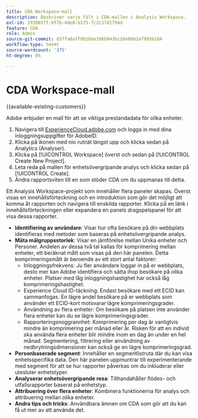 ```yaml
---
title: CDA Workspace-mall
description: Beskriver varje fält i CDA-mallen i Analysis Workspace.
exl-id: 293001ff-bf7b-4de8-b175-7c2c17d1794d
feature: CDA
role: Admin
source-git-commit: d37fa0aff0b1bbe196b943bc26e86b1e79936184
workflow-type: tm+mt
source-wordcount: '375'
ht-degree: 0%

---
```


# CDA Workspace-mall

{{available-existing-customers}}

Adobe erbjuder en mall för att se viktiga prestandadata för olika enheter.

1. Navigera till [ExperienceCloud.adobe.com](https://experiencecloud.adobe.com) och logga in med dina inloggningsuppgifter för AdobeID.
1. Klicka på ikonen med nio rutnät längst upp och klicka sedan på Analytics (Analyser).
1. Klicka på [!UICONTROL Workspace] överst och sedan på [!UICONTROL Create New Project].
1. Leta reda på mallen för enhetsövergripande analys och klicka sedan på [!UICONTROL Create].
1. Ändra rapportsviten till en som stöder CDA om du uppmanas till detta.

Ett Analysis Workspace-projekt som innehåller flera paneler skapas. Överst visas en innehållsförteckning och en introduktion som gör det möjligt att komma åt rapporten och navigera till enskilda rapporter. Klicka på en länk i innehållsförteckningen eller expandera en panels dragspelspanel för att visa dessa rapporter.

<!--The content below is mirrored in /help/analyze/analysis-workspace/build-workspace-project/starter-projects.md-->

* **Identifiering av användare**: Visar hur ofta besökare på din webbplats identifieras med metoder som baseras på enhetsövergripande analys.
* **Mäta målgruppsstorlek**: Visar en jämförelse mellan Unika enheter och Personer. Andelen av dessa två tal kallas för komprimering mellan enheter, ett beräknat mått som visas på den här panelen. Detta komprimeringsmått är beroende av ett stort antal faktorer:
   * Inloggningsfrekvens: Ju fler användare loggar in på er webbplats, desto mer kan Adobe identifiera och sätta ihop besökare på olika enheter. Platser med låg inloggningshastighet har också låg komprimeringshastighet.
   * Experience Cloud ID-täckning: Endast besökare med ett ECID kan sammanfogas. En lägre andel besökare på er webbplats som använder ett ECID-kort motsvarar lägre komprimeringsgrader.
   * Användning av flera enheter: Om besökare på platsen inte använder flera enheter kan du se lägre komprimeringsgrader.
   * Rapporteringsnoggrannhet: Komprimering per dag är vanligtvis mindre än komprimering per månad eller år. Risken för att en individ ska använda flera enheter blir mindre inom en dag än under en hel månad. Segmentering, filtrering eller användning av nedbrytningsdimensioner kan också ge en lägre komprimeringsgrad.
* **Personbaserade segment**: Innehåller en segmentlistruta där du kan visa enhetsspecifika data. Den här panelen uppmuntrar till experimenterande med segment för att se hur rapporter påverkas om du inkluderar eller utesluter enhetstyper.
* **Analyserar enhetsövergripande resa**: Tillhandahåller flödes- och utfallsrapporter baserat på enhetstyp.
* **Attribuering över flera enheter**: Kombinera funktionerna för analys och attribuering mellan olika enheter.
* **Andra tips och tricks**: Användbara ämnen om CDA som gör att du kan få ut mer av att använda det.
